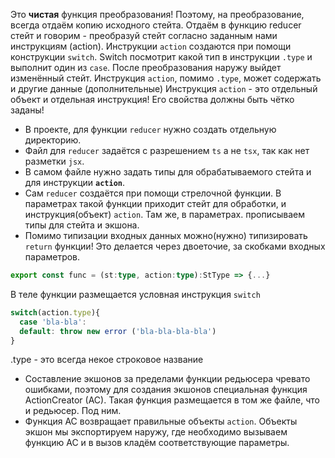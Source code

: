 Это **чистая** функция преобразования! Поэтому, на преобразование, всегда отдаём копию исходного стейта. Отдаём в функцию reducer стейт и говорим - преобразуй стейт согласно заданным нами инструкциям (action).
Инструкции `action` создаются при помощи конструкции `switch`. 
Switch посмотрит какой тип в инструкции `.type` и выполнит один из `case`.
После преобразования наружу выйдет изменённый стейт.
Инструкция `action`, помимо `.type`, может содержать и другие данные (дополнительные)
Инструкция `action` - это отдельный объект и отдельная инструкция! Его свойства должны быть чётко заданы!

 - В проекте, для функции `reducer` нужно создать отдельную директорию. 
 - Файл для `reducer` задаётся с разрешением `ts`  а не `tsx`, так как нет разметки `jsx`.
 - В самом файле нужно задать типы для обрабатываемого стейта и для инструкции **`action`**.
 - Сам `reducer` создаётся при помощи стрелочной функции. В параметрах такой функции приходит стейт для обработки, и инструкция(объект) `action`. Там же, в параметрах. прописываем типы для стейта и экшона.
 - Помимо типизации входных данных можно(нужно) типизировать `return` функции!
   Это делается через двоеточие, за скобками входных параметров.
```ts
export const func = (st:type, action:type):StType => {...}
```

В теле функции размещается условная инструкция `switch`
```ts
switch(action.type){
  case 'bla-bla':
  default: throw new error ('bla-bla-bla-bla')
}
```
.type - это всегда некое строковое название

 - Составление экшонов за пределами функции редьюсера чревато ошибками, поэтому для создания экшонов специальная функция ActionCreator (AC). Такая функция размещается в том же файле, что и редьюсер. Под ним.
 - Функция AC возвращает правильные объекты `action`. Объекты экшон мы экспортируем наружу, где необходимо вызываем функцию AC и в вызов кладём соответствующие параметры. 